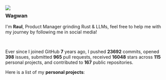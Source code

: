 <img align="left" src="https://brandslogos.com/wp-content/uploads/thumbs/nerv-logo-vector.svg">

### Wagwan

I'm **Raul**, Product Manager grinding Rust & LLMs, feel free to help me with my journey by following me in social media!

<br>

Ever since I joined GitHub **7** years ago, I pushed **23692** commits, opened **398** issues, submitted **965** pull requests, received **16048** stars across **115** personal projects, and contributed to **167** public repositories.

Here is a list of my **personal projects**:
